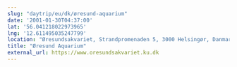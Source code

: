 ```yaml
---
slug: "daytrip/eu/dk/øresund-aquarium"
date: '2001-01-30T04:37:00'
lat: '56.041218022973965'
lng: '12.611495035247799'
location: "Øresundsakvariet, Strandpromenaden 5, 3000 Helsingør, Danmark"
title: "Øresund Aquarium"
external_url: https://www.oresundsakvariet.ku.dk
---
```



